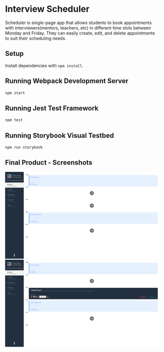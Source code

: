# Interview Scheduler

Scheduler is single-page app that allows students to book appointments with interviewers(mentors, teachers, etc) in different time slots between Monday and Friday. They can easily create, edit, and delete appointments to suit their scheduling needs.

## Setup

Install dependencies with `npm install`.

## Running Webpack Development Server

```sh
npm start
```

## Running Jest Test Framework

```sh
npm test
```

## Running Storybook Visual Testbed

```sh
npm run storybook
```

## Final Product - Screenshots

!["Scheduler"](https://github.com/davemgj84/scheduler/blob/master/docs/Scheduler-Monday.png?raw=true)
!["Create new appointment"](https://github.com/davemgj84/scheduler/blob/master/docs/Create-Appointment.png?raw=true)
